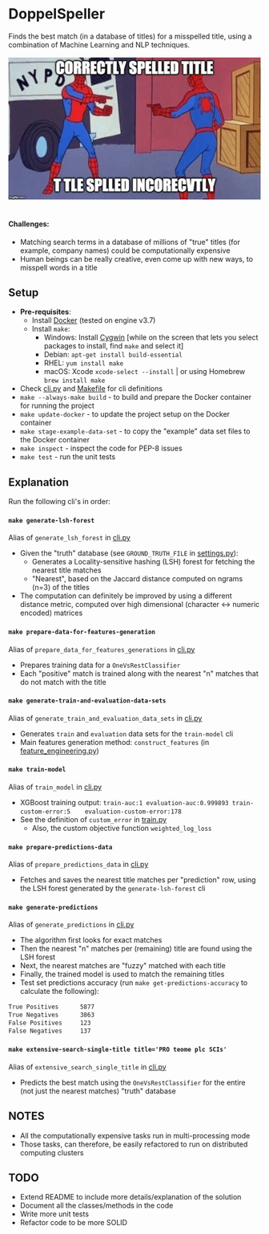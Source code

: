# DoppelSpeller

Finds the best match (in a database of titles) for a misspelled title,
using a combination of Machine Learning and NLP techniques.<br/><br/>
![Project description](./description.jpg)<br/><br/>
#### Challenges:
* Matching search terms in a database of millions of "true" titles (for example, company names) could be computationally expensive
* Human beings can be really creative, even come up with new ways, to misspell words in a title

## Setup
* **Pre-requisites**:
    - Install [Docker](https://docs.docker.com/install/) (tested on engine v3.7)
    - Install `make`:
        - Windows: Install [Cygwin](https://www.cygwin.com/setup-x86_64.exe) [while on the screen that lets you select packages to install, find `make` and select it]
        - Debian: `apt-get install build-essential`
        - RHEL: `yum install make`
        - macOS: Xcode `xcode-select --install` | or using Homebrew `brew install make`
* Check [cli.py](./doppelspeller/cli.py) and [Makefile](./Makefile) for cli definitions
* `make --always-make build` - to build and prepare the Docker container for running the project
* `make update-docker` - to update the project setup on the Docker container
* `make stage-example-data-set` - to copy the "example" data set files to the Docker container
* `make inspect` - inspect the code for PEP-8 issues
* `make test` - run the unit tests

## Explanation

Run the following cli's in order:

#### `make generate-lsh-forest`
Alias of `generate_lsh_forest` in [cli.py](./doppelspeller/cli.py)
* Given the "truth" database (see `GROUND_TRUTH_FILE` in [settings.py](./doppelspeller/settings.py)):
    - Generates a Locality-sensitive hashing (LSH) forest for fetching the nearest title matches
    - "Nearest", based on the Jaccard distance computed on ngrams (n=3) of the titles
* The computation can definitely be improved by using a different distance metric, computed over high dimensional (character <-> numeric encoded) matrices

#### `make prepare-data-for-features-generation`
Alias of `prepare_data_for_features_generations` in [cli.py](./doppelspeller/cli.py)
* Prepares training data for a `OneVsRestClassifier`
* Each "positive" match is trained along with the nearest "n" matches that do not match with the title

#### `make generate-train-and-evaluation-data-sets`
Alias of `generate_train_and_evaluation_data_sets` in [cli.py](./doppelspeller/cli.py)
* Generates `train` and `evaluation` data sets for the `train-model` cli
* Main features generation method: `construct_features` (in [feature_engineering.py](./doppelspeller/feature_engineering.py`))

#### `make train-model`
Alias of `train_model` in [cli.py](./doppelspeller/cli.py)
* XGBoost training output: `train-auc:1	evaluation-auc:0.999893	train-custom-error:5	evaluation-custom-error:178`
* See the definition of `custom_error` in [train.py](./doppelspeller/train.py)
    - Also, the custom objective function `weighted_log_loss`

#### `make prepare-predictions-data`
Alias of `prepare_predictions_data` in [cli.py](./doppelspeller/cli.py)
* Fetches and saves the nearest title matches per "prediction" row, using the LSH forest generated by the `generate-lsh-forest` cli

#### `make generate-predictions`
Alias of `generate_predictions` in [cli.py](./doppelspeller/cli.py)
* The algorithm first looks for exact matches
* Then the nearest "n" matches per (remaining) title are found using the LSH forest
* Next, the nearest matches are "fuzzy" matched with each title
* Finally, the trained model is used to match the remaining titles
* Test set predictions accuracy (run `make get-predictions-accuracy` to calculate the following):
```
True Positives      5877
True Negatives      3863
False Positives     123
False Negatives     137
```

#### `make extensive-search-single-title title='PRO teome plc SCIs'`
Alias of `extensive_search_single_title` in [cli.py](./doppelspeller/cli.py)
* Predicts the best match using the `OneVsRestClassifier` for the entire (not just the nearest matches) "truth" database

## NOTES
* All the computationally expensive tasks run in multi-processing mode
* Those tasks, can therefore, be easily refactored to run on distributed computing clusters

## TODO
* Extend README to include more details/explanation of the solution
* Document all the classes/methods in the code
* Write more unit tests
* Refactor code to be more SOLID
